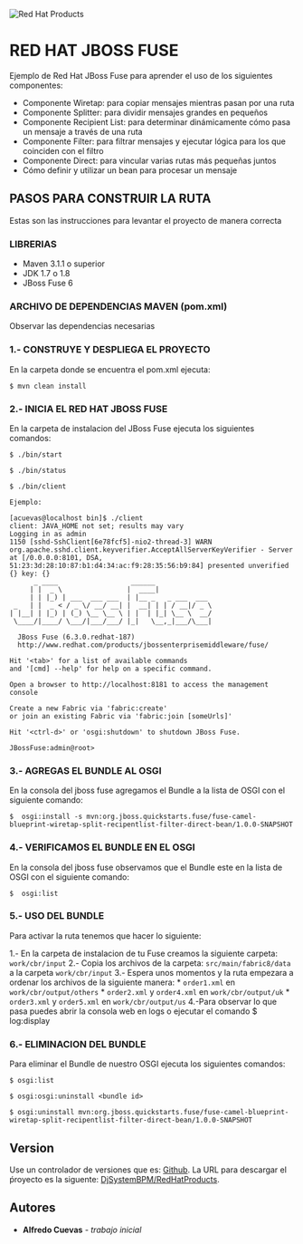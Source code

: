 ![Red Hat Products](https://upload.wikimedia.org/wikipedia/en/thumb/6/6c/RedHat.svg/1280px-RedHat.svg.png)

# RED HAT JBOSS FUSE	

Ejemplo de Red Hat JBoss Fuse para aprender el uso de los siguientes componentes:

* Componente Wiretap: para copiar mensajes mientras pasan por una ruta
* Componente Splitter: para dividir mensajes grandes en pequeños
* Componente Recipient List: para determinar dinámicamente cómo pasa un mensaje a través de una ruta
* Componente Filter: para filtrar mensajes y ejecutar lógica para los que coinciden con el filtro
* Componente Direct: para vincular varias rutas más pequeñas juntos
* Cómo definir y utilizar un bean para procesar un mensaje


## PASOS PARA CONSTRUIR LA RUTA

Estas son las instrucciones para levantar el proyecto de manera correcta

### LIBRERIAS

* Maven 3.1.1 o superior
* JDK 1.7 o 1.8
* JBoss Fuse 6

### ARCHIVO DE DEPENDENCIAS MAVEN (pom.xml)

Observar las dependencias necesarias

### 1.- CONSTRUYE Y DESPLIEGA EL PROYECTO

En la carpeta donde se encuentra el pom.xml ejecuta:

``` 
$ mvn clean install

``` 

### 2.- INICIA EL RED HAT JBOSS FUSE

En la carpeta de instalacion del JBoss Fuse ejecuta los siguientes comandos:

``` 
$ ./bin/start

$ ./bin/status

$ ./bin/client

Ejemplo:

[acuevas@localhost bin]$ ./client
client: JAVA_HOME not set; results may vary
Logging in as admin
1150 [sshd-SshClient[6e78fcf5]-nio2-thread-3] WARN org.apache.sshd.client.keyverifier.AcceptAllServerKeyVerifier - Server at [/0.0.0.0:8101, DSA, 51:23:3d:28:10:87:b1:d4:34:ac:f9:28:35:56:b9:84] presented unverified {} key: {}
      _ ____                  ______
     | |  _ \                |  ____|             
     | | |_) | ___  ___ ___  | |__ _   _ ___  ___
 _   | |  _ < / _ \/ __/ __| |  __| | | / __|/ _ \
| |__| | |_) | (_) \__ \__ \ | |  | |_| \__ \  __/
 \____/|____/ \___/|___/___/ |_|   \__,_|___/\___|

  JBoss Fuse (6.3.0.redhat-187)
  http://www.redhat.com/products/jbossenterprisemiddleware/fuse/

Hit '<tab>' for a list of available commands
and '[cmd] --help' for help on a specific command.

Open a browser to http://localhost:8181 to access the management console

Create a new Fabric via 'fabric:create'
or join an existing Fabric via 'fabric:join [someUrls]'

Hit '<ctrl-d>' or 'osgi:shutdown' to shutdown JBoss Fuse.

JBossFuse:admin@root>

```

### 3.- AGREGAS EL BUNDLE AL OSGI

En la consola del jboss fuse agregamos el Bundle a la lista de OSGI con el siguiente comando:

``` 
$  osgi:install -s mvn:org.jboss.quickstarts.fuse/fuse-camel-blueprint-wiretap-split-recipentlist-filter-direct-bean/1.0.0-SNAPSHOT

```

### 4.- VERIFICAMOS EL BUNDLE EN EL OSGI

En la consola del jboss fuse observamos que el Bundle este en la lista de OSGI con el siguiente comando:

``` 
$  osgi:list

```

### 5.- USO DEL BUNDLE

Para activar la ruta tenemos que hacer lo siguiente:

1.- En la carpeta de instalacion de tu Fuse creamos la siguiente carpeta: `work/cbr/input`
2.- Copia los archivos de la carpeta: `src/main/fabric8/data` a la carpeta `work/cbr/input`
3.- Espera unos momentos y la ruta empezara a ordenar los archivos de la siguiente manera:
	* `order1.xml` en `work/cbr/output/others`
    * `order2.xml` y `order4.xml` en `work/cbr/output/uk`
    * `order3.xml` y `order5.xml` en `work/cbr/output/us`
4.-Para observar lo que pasa puedes abrir la consola web en logs o ejecutar el comando $ log:display
	

### 6.- ELIMINACION DEL BUNDLE

Para eliminar el Bundle de nuestro OSGI ejecuta los siguientes comandos:

``` 
$ osgi:list

$ osgi:osgi:uninstall <bundle id>

$ osgi:uninstall mvn:org.jboss.quickstarts.fuse/fuse-camel-blueprint-wiretap-split-recipentlist-filter-direct-bean/1.0.0-SNAPSHOT

``` 

## Version

Use un controlador de versiones que es: [Github](https://github.com). La URL para descargar el ṕroyecto es la siguente: [DjSystemBPM/RedHatProducts](https://github.com/DjSystemBPM/RedHatProducts). 

## Autores

* **Alfredo Cuevas** - *trabajo inicial*        
        
        
        
        
        
        
 

                
        
        
        
 
